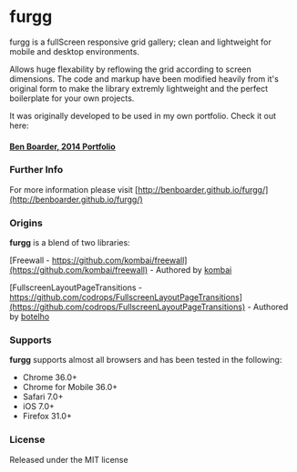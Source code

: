 furgg
=====

furgg is a fullScreen responsive grid gallery; clean and lightweight for mobile and desktop environments.

Allows huge flexability by reflowing the grid according to screen dimensions.
The code and markup have been modified heavily from it's original form to make the library extremly lightweight and the perfect boilerplate for your own projects.

It was originally developed to be used in my own portfolio. Check it out here:
#### [Ben Boarder, 2014 Portfolio](http://www.halffullstudio.com/folio)

### Further Info
For more information please visit [http://benboarder.github.io/furgg/](http://benboarder.github.io/furgg/)

### Origins
__furgg__ is a blend of two libraries:

[Freewall - https://github.com/kombai/freewall](https://github.com/kombai/freewall) - Authored by [kombai](https://github.com/kombai)

[FullscreenLayoutPageTransitions - https://github.com/codrops/FullscreenLayoutPageTransitions](https://github.com/codrops/FullscreenLayoutPageTransitions) - Authored by [botelho](https://github.com/botelho)


### Supports
__furgg__ supports almost all browsers and has been tested in the following:
* Chrome 36.0+
* Chrome for Mobile 36.0+
* Safari 7.0+
* iOS 7.0+
* Firefox 31.0+

### License
Released under the MIT license
